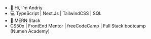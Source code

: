 - 👋 Hi, I’m Andriy
- 💻 TypeScript | Next.Js | TailwindCSS | SQL
- 💛 MERN Stack
- CS50x | FrontEnd Mentor | freeCodeCamp | Full Stack bootcamp (Numen Academy) 

<!---
Andriy-Kozlovsky/Andriy-Kozlovsky is a ✨ special ✨ repository because its `README.md` (this file) appears on your GitHub profile.
You can click the Preview link to take a look at your changes.
--->
